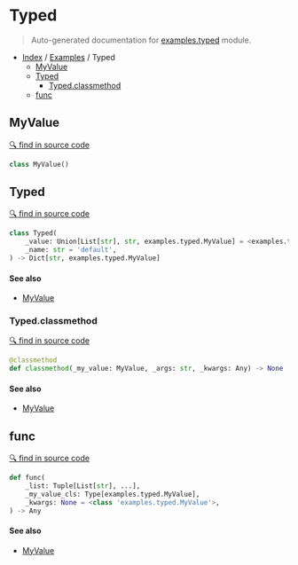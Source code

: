 # Typed

> Auto-generated documentation for [examples.typed](https://github.com/vemel/handsdown/blob/master/examples/typed.py) module.

- [Index](../README.md#modules) / [Examples](index.md#examples) / Typed
  - [MyValue](#myvalue)
  - [Typed](#typed)
    - [Typed.classmethod](#typedclassmethod)
  - [func](#func)

## MyValue

[🔍 find in source code](https://github.com/vemel/handsdown/blob/master/examples/typed.py#L4)

```python
class MyValue()
```

## Typed

[🔍 find in source code](https://github.com/vemel/handsdown/blob/master/examples/typed.py#L8)

```python
class Typed(
    _value: Union[List[str], str, examples.typed.MyValue] = <examples.typed.MyValue object>,
    _name: str = 'default',
) -> Dict[str, examples.typed.MyValue]
```

#### See also

- [MyValue](#myvalue)

### Typed.classmethod

[🔍 find in source code](https://github.com/vemel/handsdown/blob/master/examples/typed.py#L16)

```python
@classmethod
def classmethod(_my_value: MyValue, _args: str, _kwargs: Any) -> None
```

#### See also

- [MyValue](#myvalue)

## func

[🔍 find in source code](https://github.com/vemel/handsdown/blob/master/examples/typed.py#L21)

```python
def func(
    _list: Tuple[List[str], ...],
    _my_value_cls: Type[examples.typed.MyValue],
    _kwargs: None = <class 'examples.typed.MyValue'>,
) -> Any
```

#### See also

- [MyValue](#myvalue)
